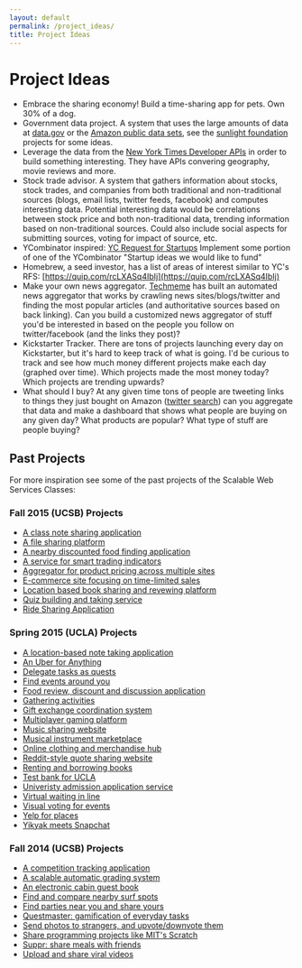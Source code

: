 ```yaml
---
layout: default
permalink: /project_ideas/
title: Project Ideas
---
```


# Project Ideas

* Embrace the sharing economy! Build a time-sharing app for pets. Own 30% of a
  dog.
* Government data project. A system that uses the large amounts of data at
  [data.gov](http://data.gov) or the
  [Amazon public data sets](http://aws.amazon.com/publicdatasets/), see the
  [sunlight foundation](http://sunlightfoundation.com/projects/) projects for
  some ideas.
* Leverage the data from the
  [New York Times Developer APIs](http://developer.nytimes.com/docs) in order
  to build something interesting. They have APIs convering geography, movie
  reviews and more.
* Stock trade advisor. A system that gathers information about stocks, stock
  trades, and companies from both traditional and non-traditional sources
  (blogs, email lists, twitter feeds, facebook) and computes interesting
  data. Potential interesting data would be correlations between stock price
  and both non-traditional data, trending information based on non-traditional
  sources. Could also include social aspects for submitting sources, voting for
  impact of source, etc.
* YCombinator inspired:
  [YC Request for Startups](http://www.ycombinator.com/rfs/) Implement some
  portion of one of the YCombinator "Startup ideas we would like to fund"
* Homebrew, a seed investor, has a list of areas of interest similar to YC's
  RFS: [https://quip.com/rcLXASq4IbIj](https://quip.com/rcLXASq4IbIj)
* Make your own news aggregator. [Techmeme](http://techmeme.com/) has built an
  automated news aggregator that works by crawling news sites/blogs/twitter and
  finding the most popular articles (and authoritative sources based on back
  linking). Can you build a customized news aggregator of stuff you'd be
  interested in based on the people you follow on twitter/facebook (and the
  links they post)?
* Kickstarter Tracker. There are tons of projects launching every day on
  Kickstarter, but it's hard to keep track of what is going. I'd be curious to
  track and see how much money different projects make each day (graphed over
  time). Which projects made the most money today? Which projects are trending
  upwards?
* What should I buy? At any given time tons of people are tweeting links to
  things they just bought on Amazon
  ([twitter search](https://twitter.com/search?f=tweets&vertical=default&q=amazon.com%2Fgp%2Fproduct&src=typd))
  can you aggregate that data and make a dashboard that shows what people are
  buying on any given day?  What products are popular? What type of stuff are
  people buying?

## Past Projects

For more inspiration see some of the past projects of the Scalable Web Services
Classes:

### Fall 2015 (UCSB) Projects

* [A class note sharing application](https://github.com/scalableinternetservicesarchive/noteit)
* [A file sharing platform](https://github.com/scalableinternetservicesarchive/groupshare)
* [A nearby discounted food finding application](https://github.com/scalableinternetservicesarchive/foodfinder)
* [A service for smart trading indicators](https://github.com/scalableinternetservicesarchive/teamtrader)
* [Aggregator for product pricing across multiple sites](https://github.com/scalableinternetservicesarchive/productgrabber)
* [E-commerce site focusing on time-limited sales](https://github.com/scalableinternetservicesarchive/fastbuy)
* [Location based book sharing and revewing platform](https://github.com/scalableinternetservicesarchive/crowdlib)
* [Quiz building and taking service](https://github.com/scalableinternetservicesarchive/quizler)
* [Ride Sharing Application](https://github.com/scalableinternetservicesarchive/goda)

### Spring 2015 (UCLA) Projects
* [A location-based note taking application](https://github.com/scalableinternetservicesarchive/MapKeep)
* [An Uber for Anything](https://github.com/scalableinternetservicesarchive/victorious-Secret)
* [Delegate tasks as quests](https://github.com/scalableinternetservicesarchive/Questing-Adventurer)
* [Find events around you](https://github.com/scalableinternetservicesarchive/whatsup)
* [Food review, discount and discussion application](https://github.com/scalableinternetservicesarchive/Newbie)
* [Gathering activities](https://github.com/scalableinternetservicesarchive/ScalableMaster)
* [Gift exchange coordination system](https://github.com/scalableinternetservicesarchive/GiftHub)
* [Multiplayer gaming platform](https://github.com/scalableinternetservicesarchive/yam)
* [Music sharing website](https://github.com/scalableinternetservicesarchive/Michelangelo)
* [Musical instrument marketplace](https://github.com/scalableinternetservicesarchive/Arpeggio)
* [Online clothing and merchandise hub](https://github.com/scalableinternetservicesarchive/Atticus)
* [Reddit-style quote sharing website](https://github.com/scalableinternetservicesarchive/Quotopia)
* [Renting and borrowing books](https://github.com/scalableinternetservicesarchive/AirBooks)
* [Test bank for UCLA](https://github.com/scalableinternetservicesarchive/Gattlestar-Balactica)
* [Univeristy admission application service](https://github.com/scalableinternetservicesarchive/RubyCoders)
* [Virtual waiting in line](https://github.com/scalableinternetservicesarchive/Team1024)
* [Visual voting for events](https://github.com/scalableinternetservicesarchive/Fantastic4)
* [Yelp for places](https://github.com/scalableinternetservicesarchive/Yeap)
* [Yikyak meets Snapchat](https://github.com/scalableinternetservicesarchive/U1F44D)

### Fall 2014 (UCSB) Projects

* [A competition tracking application](https://github.com/scalableinternetservices/Compete)
* [A scalable automatic grading system](https://github.com/scalableinternetservices/Gradr)
* [An electronic cabin guest book](https://github.com/scalableinternetservices/Team-Hytta)
* [Find and compare nearby surf spots](https://github.com/scalableinternetservices/BaconWindshield)
* [Find parties near you and share yours](https://github.com/scalableinternetservices/Xup)
* [Questmaster: gamification of everyday tasks](https://github.com/scalableinternetservices/Motley-Crew)
* [Send photos to strangers, and upvote/downvote them](https://github.com/scalableinternetservices/Picshare)
* [Share programming projects like MIT's Scratch](https://github.com/scalableinternetservices/LaPlaya)
* [Suppr: share meals with friends](https://github.com/scalableinternetservices/Suppr)
* [Upload and share viral videos](https://github.com/scalableinternetservices/Upvid)
